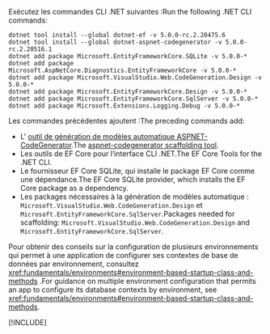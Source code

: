 <span data-ttu-id="d6d74-101">Exécutez les commandes CLI .NET suivantes :</span><span class="sxs-lookup"><span data-stu-id="d6d74-101">Run the following .NET CLI commands:</span></span>

```dotnetcli
dotnet tool install --global dotnet-ef -v 5.0.0-rc.2.20475.6
dotnet tool install --global dotnet-aspnet-codegenerator -v 5.0.0-rc.2.20516.1
dotnet add package Microsoft.EntityFrameworkCore.SQLite -v 5.0.0-*
dotnet add package Microsoft.AspNetCore.Diagnostics.EntityFrameworkCore -v 5.0.0-*
dotnet add package Microsoft.VisualStudio.Web.CodeGeneration.Design -v 5.0.0-*
dotnet add package Microsoft.EntityFrameworkCore.Design -v 5.0.0-*
dotnet add package Microsoft.EntityFrameworkCore.SqlServer -v 5.0.0-*
dotnet add package Microsoft.Extensions.Logging.Debug -v 5.0.0-*
```

<span data-ttu-id="d6d74-102">Les commandes précédentes ajoutent :</span><span class="sxs-lookup"><span data-stu-id="d6d74-102">The preceding commands add:</span></span>

* <span data-ttu-id="d6d74-103">L' [outil de génération de modèles automatique ASPNET-CodeGenerator](xref:fundamentals/tools/dotnet-aspnet-codegenerator).</span><span class="sxs-lookup"><span data-stu-id="d6d74-103">The [aspnet-codegenerator scaffolding tool](xref:fundamentals/tools/dotnet-aspnet-codegenerator).</span></span>
* <span data-ttu-id="d6d74-104">Les outils de EF Core pour l’interface CLI .NET.</span><span class="sxs-lookup"><span data-stu-id="d6d74-104">The EF Core Tools for the .NET CLI.</span></span>
* <span data-ttu-id="d6d74-105">Le fournisseur EF Core SQLite, qui installe le package EF Core comme une dépendance.</span><span class="sxs-lookup"><span data-stu-id="d6d74-105">The EF Core SQLite provider, which installs the EF Core package as a dependency.</span></span>
* <span data-ttu-id="d6d74-106">Les packages nécessaires à la génération de modèles automatique : `Microsoft.VisualStudio.Web.CodeGeneration.Design` et `Microsoft.EntityFrameworkCore.SqlServer`.</span><span class="sxs-lookup"><span data-stu-id="d6d74-106">Packages needed for scaffolding: `Microsoft.VisualStudio.Web.CodeGeneration.Design` and `Microsoft.EntityFrameworkCore.SqlServer`.</span></span>

<span data-ttu-id="d6d74-107">Pour obtenir des conseils sur la configuration de plusieurs environnements qui permet à une application de configurer ses contextes de base de données par environnement, consultez <xref:fundamentals/environments#environment-based-startup-class-and-methods> .</span><span class="sxs-lookup"><span data-stu-id="d6d74-107">For guidance on multiple environment configuration that permits an app to configure its database contexts by environment, see <xref:fundamentals/environments#environment-based-startup-class-and-methods>.</span></span>

[!INCLUDE[](~/includes/scaffoldTFM-5.md)]
